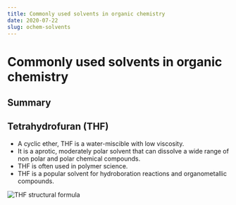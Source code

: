 ```yaml
---
title: Commonly used solvents in organic chemistry
date: 2020-07-22
slug: ochem-solvents
---
```


# Commonly used solvents in organic chemistry

## Summary
<SolventSummary />

## Tetrahydrofuran (THF)
* A cyclic ether, THF is a water-miscible with low viscosity.
* It is a aprotic, moderately polar solvent that can dissolve a wide range of non polar and polar chemical compounds.
* THF is often used in polymer science.
* THF is a popular solvent for hydroboration reactions and organometallic compounds.

![THF structural formula](../assets/THF_structural_formula.svg)

